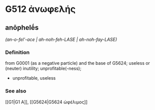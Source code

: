 # G512 ἀνωφελής

## anōphelḗs

_(an-o-fel'-ace | ah-noh-feh-LASE | ah-noh-fay-LASE)_

### Definition

from G0001 (as a negative particle) and the base of G5624; useless or (neuter) inutility; unprofitable(-ness); 

- unprofitable, useless

### See also

[[G1|G1 Α]], [[G5624|G5624 ὠφέλιμος]]

